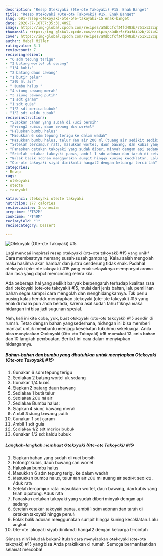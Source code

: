 ```yaml
---
description: "Resep Otekoyaki (Ote-ote Takoyaki) #15, Enak Banget"
title: "Resep Otekoyaki (Ote-ote Takoyaki) #15, Enak Banget"
slug: 691-resep-otekoyaki-ote-ote-takoyaki-15-enak-banget
date: 2020-07-10T07:35:30.409Z
image: https://img-global.cpcdn.com/recipes/a8dbcfcf34fd482b/751x532cq70/otekoyaki-ote-ote-takoyaki-15-foto-resep-utama.jpg
thumbnail: https://img-global.cpcdn.com/recipes/a8dbcfcf34fd482b/751x532cq70/otekoyaki-ote-ote-takoyaki-15-foto-resep-utama.jpg
cover: https://img-global.cpcdn.com/recipes/a8dbcfcf34fd482b/751x532cq70/otekoyaki-ote-ote-takoyaki-15-foto-resep-utama.jpg
author: Mabel Miller
ratingvalue: 3.1
reviewcount: 7
recipeingredient:
- "6 sdm tepung terigu"
- "2 batang wortel uk sedang"
- "1/4 kubis"
- "2 batang daun bawang"
- "1 butir telur"
- "200 ml air"
- " Bumbu halus "
- "4 siung bawang merah"
- "3 siung bawang putih"
- "1 sdt garam"
- "1 sdt gula"
- "1/2 sdt merica bubuk"
- "1/2 sdt kaldu bubuk"
recipeinstructions:
- "Siapkan bahan yang sudah di cuci bersih"
- "Potong2 kubis, daun bawang dan wortel"
- "Haluskan bumbu halus"
- "Masukkan 6 sdm tepung terigu ke dalam wadah"
- "Masukkan bumbu halus, telur dan air 200 ml (tuang air sedikit sedikit). Aduk rata"
- "Setelah tercampur rata, masukkan wortel, daun bawang, dan kubis yang telah dipotong. Aduk rata"
- "Panaskan cetakan takoyaki yang sudah diberi minyak dengan api sedang"
- "Setelah cetakan takoyaki panas, ambil 1 sdm adonan dan taruh di cetakan takoyaki hingga penuh"
- "Bolak balik adonan menggunakan sumpit hingga kuning kecoklatan. Lalu angkat"
- "Ote-ote takoyaki siyab dinikmati hangat2 dengan keluarga tercintah"
categories:
- Resep
tags:
- otekoyaki
- oteote
- takoyaki

katakunci: otekoyaki oteote takoyaki 
nutrition: 277 calories
recipecuisine: Indonesian
preptime: "PT32M"
cooktime: "PT49M"
recipeyield: "1"
recipecategory: Dessert

---
```



![Otekoyaki (Ote-ote Takoyaki) #15](https://img-global.cpcdn.com/recipes/a8dbcfcf34fd482b/751x532cq70/otekoyaki-ote-ote-takoyaki-15-foto-resep-utama.jpg)

Lagi mencari inspirasi resep otekoyaki (ote-ote takoyaki) #15 yang unik? Cara membuatnya memang susah-susah gampang. Kalau salah mengolah maka hasilnya akan hambar dan justru cenderung tidak enak. Padahal otekoyaki (ote-ote takoyaki) #15 yang enak selayaknya mempunyai aroma dan rasa yang dapat memancing selera kita.



Ada beberapa hal yang sedikit banyak berpengaruh terhadap kualitas rasa dari otekoyaki (ote-ote takoyaki) #15, mulai dari jenis bahan, lalu pemilihan bahan segar sampai cara mengolah dan menghidangkannya. Tak perlu pusing kalau hendak menyiapkan otekoyaki (ote-ote takoyaki) #15 yang enak di mana pun anda berada, karena asal sudah tahu triknya maka hidangan ini bisa jadi suguhan spesial.


Nah, kali ini kita coba, yuk, buat otekoyaki (ote-ote takoyaki) #15 sendiri di rumah. Tetap dengan bahan yang sederhana, hidangan ini bisa memberi manfaat untuk membantu menjaga kesehatan tubuhmu sekeluarga. Anda bisa menyiapkan Otekoyaki (Ote-ote Takoyaki) #15 memakai 13 jenis bahan dan 10 langkah pembuatan. Berikut ini cara dalam menyiapkan hidangannya.

<!--inarticleads1-->

##### Bahan-bahan dan bumbu yang dibutuhkan untuk menyiapkan Otekoyaki (Ote-ote Takoyaki) #15:

1. Gunakan 6 sdm tepung terigu
1. Sediakan 2 batang wortel uk sedang
1. Gunakan 1/4 kubis
1. Siapkan 2 batang daun bawang
1. Sediakan 1 butir telur
1. Sediakan 200 ml air
1. Sediakan  Bumbu halus :
1. Siapkan 4 siung bawang merah
1. Ambil 3 siung bawang putih
1. Gunakan 1 sdt garam
1. Ambil 1 sdt gula
1. Sediakan 1/2 sdt merica bubuk
1. Gunakan 1/2 sdt kaldu bubuk




<!--inarticleads2-->

##### Langkah-langkah membuat Otekoyaki (Ote-ote Takoyaki) #15:

1. Siapkan bahan yang sudah di cuci bersih
1. Potong2 kubis, daun bawang dan wortel
1. Haluskan bumbu halus
1. Masukkan 6 sdm tepung terigu ke dalam wadah
1. Masukkan bumbu halus, telur dan air 200 ml (tuang air sedikit sedikit). Aduk rata
1. Setelah tercampur rata, masukkan wortel, daun bawang, dan kubis yang telah dipotong. Aduk rata
1. Panaskan cetakan takoyaki yang sudah diberi minyak dengan api sedang
1. Setelah cetakan takoyaki panas, ambil 1 sdm adonan dan taruh di cetakan takoyaki hingga penuh
1. Bolak balik adonan menggunakan sumpit hingga kuning kecoklatan. Lalu angkat
1. Ote-ote takoyaki siyab dinikmati hangat2 dengan keluarga tercintah




Gimana nih? Mudah bukan? Itulah cara menyiapkan otekoyaki (ote-ote takoyaki) #15 yang bisa Anda praktikkan di rumah. Semoga bermanfaat dan selamat mencoba!
